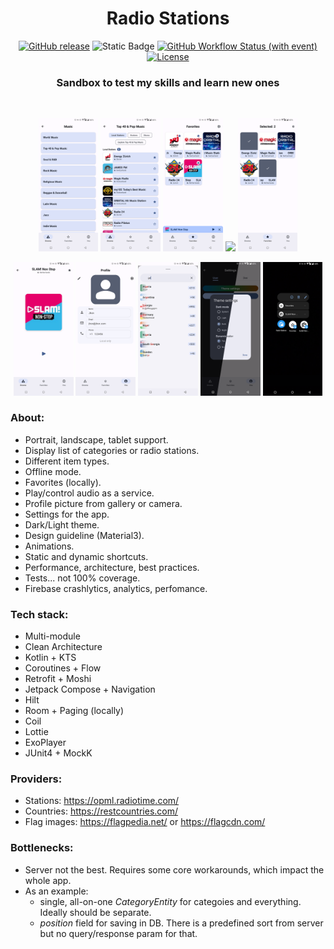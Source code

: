 <div align="center">

# Radio Stations

[![GitHub release](https://img.shields.io/github/v/release/AlexeyMerov/RadioStations)](https://github.com/AlexeyMerov/RadioStations/releases)
![Static Badge](https://img.shields.io/badge/26-blue?logo=android&label=minSdk)
[![GitHub Workflow Status (with event)](https://img.shields.io/github/actions/workflow/status/AlexeyMerov/RadioStations/android.yml?event=push&logo=github&logoColor=white)](https://github.com/AlexeyMerov/RadioStations/actions)
[![License](https://img.shields.io/github/license/AlexeyMerov/RadioStations?color=blue)](LICENSE)

### Sandbox to test my skills and learn new ones

<br>
<p>
  <img src="./preview/1.png" width="19%" /> 
  <img src="./preview/2.png" width="19%" />
  <img src="./preview/3.png" width="19%" /> 
  <img src="./preview/10.gif" width="19%" /> 
  <img src="./preview/4.png" width="19%" /> 
</p>

<p>
  <img src="./preview/5.png" width="19%" /> 
  <img src="./preview/6.png" width="19%" />
  <img src="./preview/7.png" width="19%" /> 
  <img src="./preview/8.png" width="19%" /> 
  <img src="./preview/9.png" width="19%" /> 
</p>

</div>

### About:

- Portrait, landscape, tablet support.
- Display list of categories or radio stations.
- Different item types.
- Offline mode.
- Favorites (locally).
- Play/control audio as a service.
- Profile picture from gallery or camera.
- Settings for the app.
- Dark/Light theme.
- Design guideline (Material3).
- Animations.
- Static and dynamic shortcuts.
- Performance, architecture, best practices.
- Tests... not 100% coverage.
- Firebase crashlytics, analytics, perfomance.

### Tech stack:

- Multi-module
- Clean Architecture
- Kotlin + KTS
- Coroutines + Flow
- Retrofit + Moshi
- Jetpack Compose + Navigation
- Hilt
- Room + Paging (locally)
- Coil
- Lottie
- ExoPlayer
- JUnit4 + MockK

### Providers:

- Stations: https://opml.radiotime.com/
- Countries: https://restcountries.com/
- Flag images: https://flagpedia.net/ or https://flagcdn.com/

### Bottlenecks:

- Server not the best. Requires some core workarounds, which impact the whole app.
- As an example:
    - single, all-on-one _CategoryEntity_ for categoies and everything. Ideally should be separate.
    - _position_ field for saving in DB. There is a predefined sort from server but no query/response param for that.
